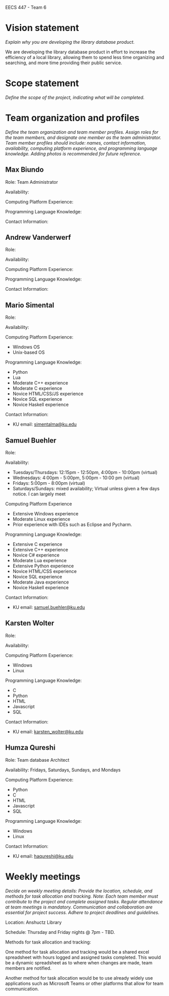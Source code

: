 EECS 447 - Team 6

# Vision statement
_Explain why you are developing the library database product._

We are developing the library database product in effort to increase the efficiency of a local library, allowing them to spend less time organizing and searching, and more time providing their public service.

# Scope statement
_Define the scope of the project, indicating what will be completed._


  
# Team organization and profiles
_Define the team organization and team member profiles. Assign roles for the team members, and designate one member as the team administrator.
Team member profiles should include: names, contact information, availability, computing platform experience, and programming language knowledge. Adding photos is recommended for future reference._

## Max Biundo
Role: Team Administrator

Availability: 

Computing Platform Experience: 

Programming Language Knowledge:

Contact Information: 


## Andrew Vanderwerf
Role: 

Availability: 

Computing Platform Experience: 

Programming Language Knowledge:

Contact Information: 


## Mario Simental
Role: 

Availability: 

Computing Platform Experience: 
- Windows OS
- Unix-based OS

Programming Language Knowledge:
- Python 
- Lua 
- Moderate C++ experience
- Moderate C experience
- Novice HTML/CSS/JS experience
- Novice SQL experience
- Novice Haskell experience

Contact Information: 
- KU email: simentalma@ku.edu

## Samuel Buehler
Role: 

Availability: 
- Tuesdays/Thursdays: 12:15pm - 12:50pm, 4:00pm - 10:00pm (virtual)
- Wednesdays: 4:00pm - 5:00pm, 5:00pm - 10:00 pm (virtual)
- Fridays: 5:00pm - 8:00pm (virtual)
- Saturdays/Sundays: mixed availability; Virtual unless given a few days notice.
I can largely meet 

Computing Platform Experience
- Extensive Windows experience
- Moderate Linux experience
- Prior experience with IDEs such as Eclipse and Pycharm.

Programming Language Knowledge:
- Extensive C experience
- Extensive C++ experience
- Novice C# experience
- Moderate Lua experience
- Extensive Python experience
- Novice HTML/CSS experience
- Novice SQL experience
- Moderate Java experience
- Novice Haskell experience

Contact Information: 
- KU email: samuel.buehler@ku.edu

## Karsten Wolter
Role: 

Availability: 

Computing Platform Experience: 
- Windows
- Linux

Programming Language Knowledge:
- C
- Python
- HTML
- Javascript
- SQL
  
Contact Information: 
- KU email: karsten_wolter@ku.edu

## Humza Qureshi
Role: Team database Architect

Availability: 
Fridays, Saturdays, Sundays, and Mondays

Computing Platform Experience: 
- Python
- C
- HTML
- Javascript
- SQL
  

Programming Language Knowledge:
- Windows
- Linux

Contact Information: 
- KU email: haqureshi@ku.edu

  
# Weekly meetings
_Decide on weekly meeting details: Provide the location, schedule, and methods for task allocation and tracking.
Note: Each team member must contribute to the project and complete assigned tasks. Regular attendance at team meetings is mandatory.
Communication and collaboration are essential for project success. Adhere to project deadlines and guidelines._

Location: Anshuctz Library

Schedule: Thursday and Friday nights @ 7pm - TBD. 

Methods for task allocation and tracking: 

  One method for task allocation and tracking would be a shared excel spreadsheet with hours logged and assigned tasks completed. This would be a dynamic spreadsheet as to where when changes are made, team members are notified. 
  
  Another method for task allocation would be to use already widely use applications such as Microsoft Teams or other platforms that allow for team communication. 


